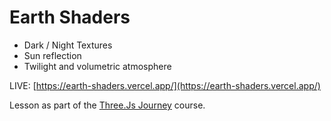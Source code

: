 # Earth Shaders

- Dark / Night Textures
- Sun reflection
- Twilight and volumetric atmosphere

LIVE: [https://earth-shaders.vercel.app/](https://earth-shaders.vercel.app/)

Lesson as part of the [Three.Js Journey](https://threejs-journey.com/) course.
